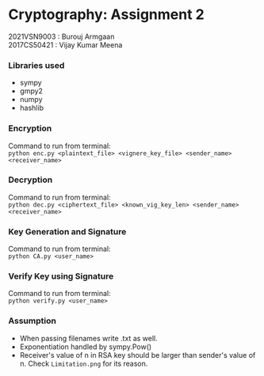 # Cryptography: Assignment 2

2021VSN9003 : Burouj Armgaan <br>
2017CS50421 : Vijay Kumar Meena

### Libraries used
- sympy
- gmpy2
- numpy
- hashlib

### Encryption
Command to run from terminal:<br>
`python enc.py <plaintext_file> <vignere_key_file> <sender_name> <receiver_name>`

### Decryption
Command to run from terminal:<br>
`python dec.py <ciphertext_file> <known_vig_key_len> <sender_name> <receiver_name>`

### Key Generation and Signature
Command to run from terminal:<br>
`python CA.py <user_name>`

### Verify Key using Signature
Command to run from terminal:<br>
`python verify.py <user_name>`

### Assumption
- When passing filenames write .txt as well.
- Exponentiation handled by sympy.Pow()
- Receiver's value of n in RSA key should be larger than sender's value of n. Check `Limitation.png` for its reason.
